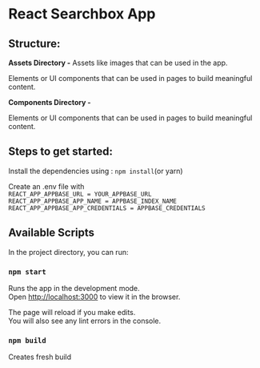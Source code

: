 # React Searchbox App

## Structure:

**Assets Directory -**
Assets like images that can be used in the app.

Elements or UI components that can be used in pages to build meaningful content.

**Components Directory -**

Elements or UI components that can be used in pages to build meaningful content.

## Steps to get started:

Install the dependencies using : `npm install`(or yarn)

Create an .env file with  
`REACT_APP_APPBASE_URL = YOUR_APPBASE_URL`  
`REACT_APP_APPBASE_APP_NAME = APPBASE_INDEX_NAME`  
`REACT_APP_APPBASE_APP_CREDENTIALS = APPBASE_CREDENTIALS`

## Available Scripts

In the project directory, you can run:

### `npm start`

Runs the app in the development mode.<br>
Open [http://localhost:3000](http://localhost:3000) to view it in the browser.

The page will reload if you make edits.<br>
You will also see any lint errors in the console.

### `npm build`

Creates fresh build
